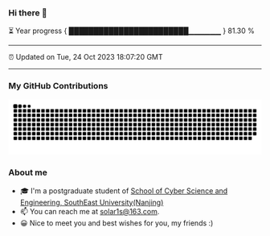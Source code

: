 ### Hi there 👋

⏳ Year progress { ████████████████████████▁▁▁▁▁▁ } 81.30 %

---

⏰ Updated on Tue, 24 Oct 2023 18:07:20 GMT

---
### My GitHub Contributions    

![](https://raw.githubusercontent.com/chenzongyao200127/chenzongyao200127/main/assets/github-contribution-grid-snake.svg)          

### About me   

- 🎓 I'm a postgraduate student of [School of Cyber Science and Engineering, SouthEast University(Nanjing)](https://www.seu.edu.cn/)
- 📫 You can reach me at [solar1s@163.com](mailto:solar1s@163.com).
- 😀 Nice to meet you and best wishes for you, my friends :)  


